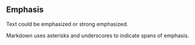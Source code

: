 ## Emphasis

Text could be emphasized or strong emphasized.

Markdown uses asterisks and underscores to indicate spans of emphasis.
